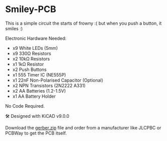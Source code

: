 # Smiley-PCB
This is a simple circuit the starts of frowny :(
but when you push a button, it smiles :)

Electronic Hardware Needed:
- x9 White LEDs (5mm)
- x9 330Ω Resistors
- x2 10kΩ Resistors
- x1 1kΩ Resistor
- x2 Push Buttons
- x1 555 Timer IC (NE555P)
- x1 22nF Non-Polarised Capacitor (Optional)
- x2 NPN Transistors (2N2222 A331)
- x2 AA Batteries (1.2-1.5V)
- x1 AA Battery Holder

No Code Required.

🛠️ Designed with KiCAD v9.0.0

Download the [gerber.zip](https://github.com/3omargaad/Smiley-PCB/blob/main/gerber.zip) file and order from a manufacturer like JLCPBC or PCBWay to get the PCB itself.